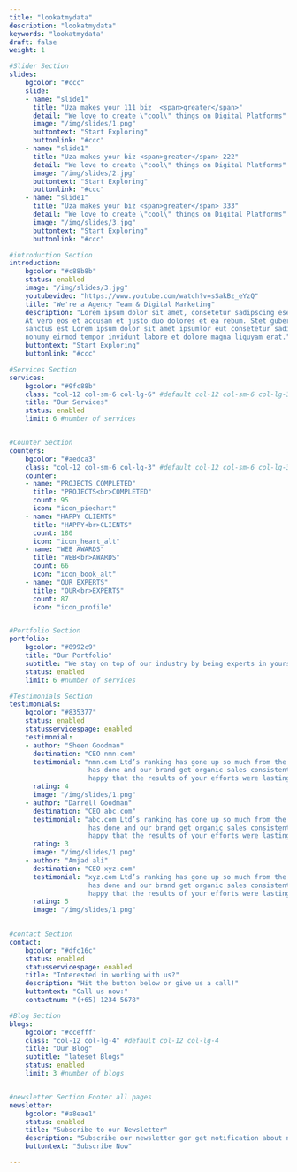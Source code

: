 ```yaml
---
title: "lookatmydata"
description: "lookatmydata"
keywords: "lookatmydata"
draft: false
weight: 1

#Slider Section
slides:
    bgcolor: "#ccc"
    slide:
    - name: "slide1"
      title: "Uza makes your 111 biz  <span>greater</span>"
      detail: "We love to create \"cool\" things on Digital Platforms"
      image: "/img/slides/1.png"
      buttontext: "Start Exploring"
      buttonlink: "#ccc"
    - name: "slide1"
      title: "Uza makes your biz <span>greater</span> 222"
      detail: "We love to create \"cool\" things on Digital Platforms"
      image: "/img/slides/2.jpg"
      buttontext: "Start Exploring"
      buttonlink: "#ccc"
    - name: "slide1"
      title: "Uza makes your biz <span>greater</span> 333"
      detail: "We love to create \"cool\" things on Digital Platforms"
      image: "/img/slides/3.jpg"
      buttontext: "Start Exploring"
      buttonlink: "#ccc"

#introduction Section
introduction:
    bgcolor: "#c88b8b"
    status: enabled
    image: "/img/slides/3.jpg"
    youtubevideo: "https://www.youtube.com/watch?v=sSakBz_eYzQ"
    title: "We're a Agency Team & Digital Marketing"
    description: "Lorem ipsum dolor sit amet, consetetur sadipscing esed diam nonumy eirmod tempor invidunt ut labore et dolore magna.<br><br>
    At vero eos et accusam et justo duo dolores et ea rebum. Stet gubergren no sea takimata
    sanctus est Lorem ipsum dolor sit amet ipsumlor eut consetetur sadipscing elitr, sed diam
    nonumy eirmod tempor invidunt labore et dolore magna liquyam erat."
    buttontext: "Start Exploring"
    buttonlink: "#ccc"

#Services Section
services:
    bgcolor: "#9fc88b"
    class: "col-12 col-sm-6 col-lg-6" #default col-12 col-sm-6 col-lg-3
    title: "Our Services"
    status: enabled
    limit: 6 #number of services


#Counter Section
counters:
    bgcolor: "#aedca3"
    class: "col-12 col-sm-6 col-lg-3" #default col-12 col-sm-6 col-lg-3
    counter:
    - name: "PROJECTS COMPLETED"
      title: "PROJECTS<br>COMPLETED"
      count: 95
      icon: "icon_piechart"
    - name: "HAPPY CLIENTS"
      title: "HAPPY<br>CLIENTS"
      count: 180
      icon: "icon_heart_alt"
    - name: "WEB AWARDS"
      title: "WEB<br>AWARDS"
      count: 66
      icon: "icon_book_alt"
    - name: "OUR EXPERTS"
      title: "OUR<br>EXPERTS"
      count: 87
      icon: "icon_profile"


#Portfolio Section
portfolio:
    bgcolor: "#8992c9"
    title: "Our Portfolio"
    subtitle: "We stay on top of our industry by being experts in yours."
    status: enabled
    limit: 6 #number of services

#Testimonials Section
testimonials:
    bgcolor: "#835377"
    status: enabled
    statusservicespage: enabled
    testimonial:
    - author: "Sheen Goodman"
      destination: "CEO nmn.com"
      testimonial: "nmn.com Ltd’s ranking has gone up so much from the great work that your team
                    has done and our brand get organic sales consistently from your efforts. We are
                    happy that the results of your efforts were lasting and profitable."
      rating: 4
      image: "/img/slides/1.png"
    - author: "Darrell Goodman"
      destination: "CEO abc.com"
      testimonial: "abc.com Ltd’s ranking has gone up so much from the great work that your team
                    has done and our brand get organic sales consistently from your efforts. We are
                    happy that the results of your efforts were lasting and profitable."
      rating: 3
      image: "/img/slides/1.png"
    - author: "Amjad ali"
      destination: "CEO xyz.com"
      testimonial: "xyz.com Ltd’s ranking has gone up so much from the great work that your team
                    has done and our brand get organic sales consistently from your efforts. We are
                    happy that the results of your efforts were lasting and profitable."
      rating: 5
      image: "/img/slides/1.png"
      

#contact Section
contact:
    bgcolor: "#dfc16c"
    status: enabled
    statusservicespage: enabled
    title: "Interested in working with us?"
    description: "Hit the button below or give us a call!"
    buttontext: "Call us now:"
    contactnum: "(+65) 1234 5678"

#Blog Section
blogs:
    bgcolor: "#ccefff"
    class: "col-12 col-lg-4" #default col-12 col-lg-4
    title: "Our Blog"
    subtitle: "lateset Blogs"
    status: enabled
    limit: 3 #number of blogs


#newsletter Section Footer all pages
newsletter:
    bgcolor: "#a8eae1"
    status: enabled
    title: "Subscribe to our Newsletter"
    description: "Subscribe our newsletter gor get notification about new updates, etc..."
    buttontext: "Subscribe Now"

---
```

<!-- ![startgrafik](/img/startgrafik.jpg) -->


